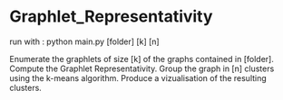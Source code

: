 # Graphlet_Representativity

run with :
  python main.py [folder] [k] [n]

Enumerate the graphlets of size [k] of the graphs contained in [folder].
Compute the Graphlet Representativity.
Group the graph in [n] clusters using the k-means algorithm.
Produce a vizualisation of the resulting clusters.
